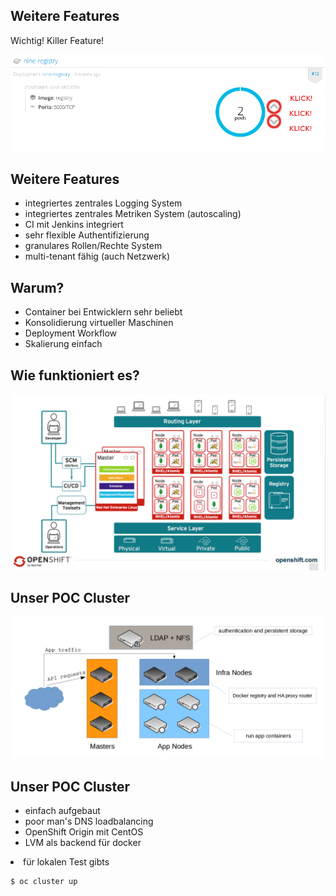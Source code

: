 ## Weitere Features

Wichtig! Killer Feature! <!-- .element: class="fragment" style="list-style-type: none;" data-fragment-index="1" -->

![click picture](images/you_can_click_drawing.png) <!-- .element: class="fragment" style="border:4px solid #66717E;padding: 0;-moz-border-radius: 10px;-webkit-border-radius: 10px;" data-fragment-index="2" -->



## Weitere Features
* integriertes zentrales Logging System <!-- .element: style="margin-left:10%" -->
* integriertes zentrales Metriken System (autoscaling) <!-- .element: style="margin-left:10%" class="fragment" data-fragment-index="1" -->
* CI mit Jenkins integriert <!-- .element: style="margin-left:10%" class="fragment" data-fragment-index="2" -->
* sehr flexible Authentifizierung <!-- .element: style="margin-left:10%" class="fragment" data-fragment-index="3" -->
* granulares Rollen/Rechte System <!-- .element: style="margin-left:10%" class="fragment" data-fragment-index="4" -->
* multi-tenant fähig (auch Netzwerk) <!-- .element: style="margin-left:10%" class="fragment" data-fragment-index="5" -->



## Warum?
* Container bei Entwicklern sehr beliebt <!-- .element: class="fragment" data-fragment-index="1" -->
* Konsolidierung virtueller Maschinen <!-- .element: class="fragment" data-fragment-index="2" -->
* Deployment Workflow <!-- .element: class="fragment" data-fragment-index="3" -->
* Skalierung einfach <!-- .element: class="fragment" data-fragment-index="4" -->



## Wie funktioniert es?
![Overview](images/openshift_overview.png)



## Unser POC Cluster
![POC Cluster](images/poc_cluster.png)



## Unser POC Cluster
* einfach aufgebaut
* poor man's DNS loadbalancing <!-- .element: class="fragment" data-fragment-index="1" -->
* OpenShift Origin mit CentOS <!-- .element: class="fragment" data-fragment-index="2" -->
* LVM als backend für docker <!-- .element: class="fragment" data-fragment-index="3" -->
<li class="fragment" data-fragment-index="4">für lokalen Test gibts</li>
<pre class="fragment" data-fragment-index="4"><code class="bash">$ oc cluster up</code></pre>
